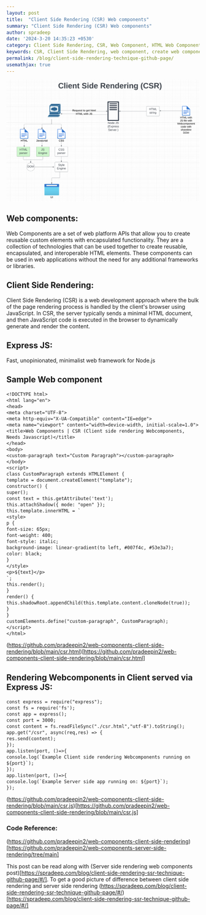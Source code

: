 ```yaml
---
layout: post
title:  "Client Side Rendering (CSR) Web components"
summary: "Client Side Rendering (CSR) Web components"
author: spradeep
date: '2024-3-20 14:35:23 +0530'
category: Client Side Rendering, CSR, Web Component, HTML Web Component, Javascript Web Component
keywords: CSR, Client Side Rendering, web component, create web component, javascript, Web component 
permalink: /blog/client-side-rendering-technique-github-page/
usemathjax: true
---
```


 <img src="/assets/img/posts/client-side-rendering-web-components.png" class="img-fluid">
 
## Web components:

Web Components are a set of web platform APIs that allow you to create reusable custom elements with encapsulated functionality. They are a collection of technologies that can be used together to create reusable, encapsulated, and interoperable HTML elements. These components can be used in web applications without the need for any additional frameworks or libraries.
  

## Client Side Rendering:

Client Side Rendering (CSR) is a web development approach where the bulk of the page rendering process is handled by the client's browser using JavaScript. In CSR, the server typically sends a minimal HTML document, and then JavaScript code is executed in the browser to dynamically generate and render the content.
  

## Express JS:

Fast, unopinionated, minimalist web framework for Node.js  
 

## Sample Web component

    <!DOCTYPE html>
    <html lang="en">
    <head>
    <meta charset="UTF-8">
    <meta http-equiv="X-UA-Compatible" content="IE=edge">
    <meta name="viewport" content="width=device-width, initial-scale=1.0">
    <title>Web Components | CSR (Client side rendering Webcomponents, Needs Javascript)</title>
    </head>
    <body>
    <custom-paragraph text="Custom Paragraph"></custom-paragraph>
    </body>
    <script>
    class CustomParagraph extends HTMLElement {
    template = document.createElement("template");
    constructor() {
    super();
    const text = this.getAttribute('text');
    this.attachShadow({ mode: "open" });
    this.template.innerHTML = `
    <style>
    p {
    font-size: 65px;
    font-weight: 400;
    font-style: italic;
    background-image: linear-gradient(to left, #007f4c, #53e3a7);
    color: black;
    }
    </style>
    <p>${text}</p>
    `;
    this.render();
    }
    render() {
    this.shadowRoot.appendChild(this.template.content.cloneNode(true));
    }
    }
    customElements.define("custom-paragraph", CustomParagraph);
    </script>
    </html>
(https://github.com/pradeepin2/web-components-client-side-rendering/blob/main/csr.html)[https://github.com/pradeepin2/web-components-client-side-rendering/blob/main/csr.html]
  

## Rendering Webcomponents in Client served via Express JS:


    const express = require("express");
    const fs = require('fs');
    const app = express();
    const port = 3000;
    const content = fs.readFileSync("./csr.html","utf-8").toString();
    app.get("/csr", async(req,res) => {
    res.send(content);
    });
    app.listen(port, ()=>{
    console.log(`Example Client side rendering Webcomponents running on ${port}`);
    });
    app.listen(port, ()=>{
    console.log(`Example Server side app running on: ${port}`);
    });


(https://github.com/pradeepin2/web-components-client-side-rendering/blob/main/csr.js)[https://github.com/pradeepin2/web-components-client-side-rendering/blob/main/csr.js]
  
 ### Code Reference:
 (https://github.com/pradeepin2/web-components-client-side-rendering)[https://github.com/pradeepin2/web-components-server-side-rendering/tree/main]

  
This post can be read along with (Server side rendering web components post)[https://spradeep.com/blog/client-side-rendering-ssr-technique-github-page/#/]. To get a good picture of difference between client side rendering and server side rendering (https://spradeep.com/blog/client-side-rendering-ssr-technique-github-page/#/)[https://spradeep.com/blog/client-side-rendering-ssr-technique-github-page/#/]